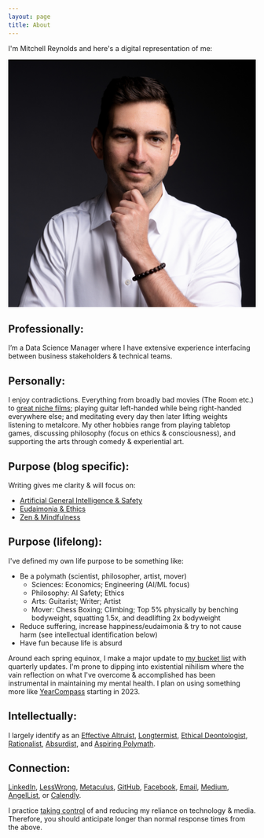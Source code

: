 ```yaml
---
layout: page
title: About
---
```


I'm Mitchell Reynolds and here's a digital representation of me:

<img src="/assets/2022-12-31-profile-photo.jpg" alt="mphoto" width="540"/>

## Professionally:
I’m a Data Science Manager where I have extensive experience 
interfacing between business stakeholders & technical teams.

## Personally:
I enjoy contradictions. Everything from broadly bad movies (The Room etc.) to
[great niche films](https://docs.google.com/spreadsheets/d/1vAO7SOU4HMdmlH4HayZ801kqPu_32CIsfk5mF0Co0ZM/edit?usp=sharing);
playing guitar left-handed while being right-handed everywhere else; 
and meditating every day then later lifting weights listening to metalcore.
My other hobbies range from playing tabletop games, discussing philosophy (focus on ethics & consciousness),
and supporting the arts through comedy & experiential art.

## Purpose (blog specific):
Writing gives me clarity & will focus on:

- [Artificial General Intelligence & Safety](https://www.alignmentforum.org/)
- [Eudaimonia & Ethics](https://en.wikipedia.org/wiki/Eudaimonia)
- [Zen & Mindfulness](https://en.wikipedia.org/wiki/Zen)

## Purpose (lifelong):
I've defined my own life purpose to be something like:
- Be a polymath (scientist, philosopher, artist, mover)
   - Sciences: Economics; Engineering (AI/ML focus)
   - Philosophy: AI Safety; Ethics
   - Arts: Guitarist; Writer; Artist
   - Mover: Chess Boxing; Climbing; Top 5% physically by benching bodyweight, squatting 1.5x, and deadlifting 2x bodyweight
- Reduce suffering, increase happiness/eudaimonia & try to not cause harm (see intellectual identification below)
- Have fun because life is absurd

Around each spring equinox, I make a major update to 
[my bucket list](https://docs.google.com/presentation/d/13PBCeHsg2fWXOJ0NDQTl7dovCwSd5jfSxYgwVC6YC_4/edit?usp=sharing)
with quarterly updates. I'm prone to dipping into existential nihilism where the vain reflection 
on what I've overcome & accomplished has been instrumental in maintaining my mental health. 
I plan on using something more like [YearCompass](https://yearcompass.com/) starting in 2023.

## Intellectually:
I largely identify as an
[Effective Altruist](https://www.effectivealtruism.org/articles/introduction-to-effective-altruism),
[Longtermist](https://en.wikipedia.org/wiki/Longtermism),
[Ethical Deontologist](https://plato.stanford.edu/entries/ethics-deontological/),
[Rationalist](https://www.lesswrong.com/rationality), 
[Absurdist](https://en.wikipedia.org/wiki/Absurdism), and
[Aspiring Polymath](https://en.wikipedia.org/wiki/Polymath).

## Connection:
[LinkedIn](https://www.linkedin.com/in/mitchellsreynolds/),
[LessWrong](https://www.lesswrong.com/users/mitchell-reynolds),
[Metaculus](https://www.metaculus.com/accounts/profile/126624/),
[GitHub](https://github.com/mitchell-reynolds/),
[Facebook](https://www.facebook.com/mitchellsreynolds),
[Email](mailto:mitchell.s.reynolds@gmail.com),
[Medium](https://medium.com/@mitchell.s.reynolds),
[AngelList](https://angel.co/u/mitchellsreynolds), or
[Calendly](https://calendly.com/mitchell-reynolds/chat).

I practice [taking control](https://www.humanetech.com/take-control)
of and reducing my reliance on technology & media.
Therefore, you should anticipate longer than normal response times from the above.
